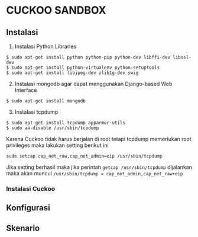 # CUCKOO SANDBOX

## Instalasi
1. Instalasi Python Libraries
```
$ sudo apt-get install python python-pip python-dev libffi-dev libssl-dev
$ sudo apt-get install python-virtualenv python-setuptools
$ sudo apt-get install libjpeg-dev zlib1g-dev swig
```
2. Instalasi mongodb agar dapat menggunakan Django-based Web Interface
```
$ sudo apt-get install mongodb
```
3. Instalasi tcpdump
```
$ sudo apt-get install tcpdump apparmor-utils
$ sudo aa-disable /usr/sbin/tcpdump
```
Karena Cuckoo tidak harus berjalan di root tetapi tcpdump memerlukan root privileges maka lakukan setting berikut ini
```
sudo setcap cap_net_raw,cap_net_admin=eip /usr/sbin/tcpdump
```
Jika setting berhasil maka jika perintah `getcap /usr/sbin/tcpdump` dijalankan maka akan muncul `/usr/sbin/tcpdump = cap_net_admin,cap_net_raw+eip`

### Instalasi Cuckoo


## Konfigurasi

## Skenario
